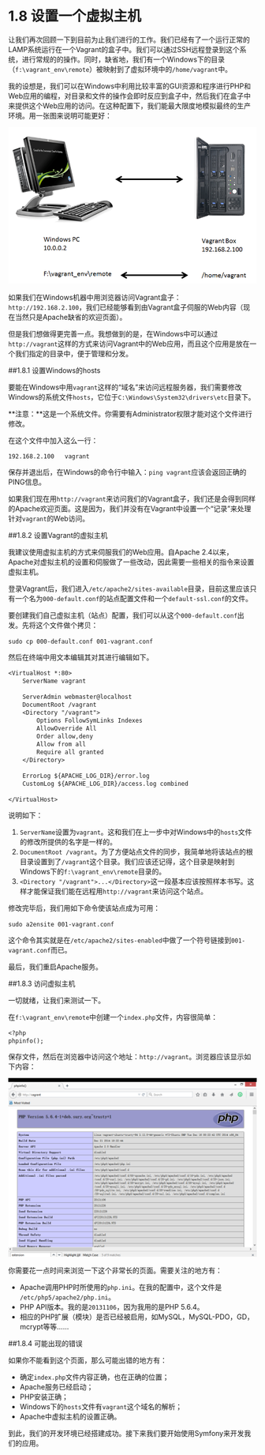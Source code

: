 # 1.8 设置一个虚拟主机

让我们再次回顾一下到目前为止我们进行的工作。我们已经有了一个运行正常的LAMP系统运行在一个Vagrant的盒子中。我们可以通过SSH远程登录到这个系统，进行常规的的操作。同时，缺省地，我们有一个Windows下的目录（`f:\vagrant_env\remote`）被映射到了虚拟环境中的`/home/vagrant`中。

我的设想是，我们可以在Windows中利用比较丰富的GUI资源和程序进行PHP和Web应用的编程，对目录和文件的操作会即时反应到盒子中，然后我们在盒子中来提供这个Web应用的访问。在这种配置下，我们能最大限度地模拟最终的生产环境。用一张图来说明可能更好：

![](img/1.8-1.png)

如果我们在Windows机器中用浏览器访问Vagrant盒子：`http://192.168.2.100`，我们已经能够看到由Vagrant盒子伺服的Web内容（现在当然只是Apache缺省的欢迎页面）。

但是我们想做得更完善一点。我想做到的是，在Windows中可以通过`http://vagrant`这样的方式来访问Vagrant中的Web应用，而且这个应用是放在一个我们指定的目录中，便于管理和分发。

##1.8.1 设置Windows的hosts

要能在Windows中用`vagrant`这样的“域名”来访问远程服务器，我们需要修改Windows的系统文件`hosts`，它位于`C:\Windows\System32\drivers\etc`目录下。

**注意：**这是一个系统文件。你需要有Administrator权限才能对这个文件进行修改。

在这个文件中加入这么一行：

```
192.168.2.100	vagrant
```

保存并退出后，在Windows的命令行中输入：`ping vagrant`应该会返回正确的PING信息。

如果我们现在用`http://vagrant`来访问我们的Vagrant盒子，我们还是会得到同样的Apache欢迎页面。这是因为，我们并没有在Vagrant中设置一个“记录”来处理针对`vagrant`的Web访问。

##1.8.2 设置Vagrant的虚拟主机

我建议使用虚拟主机的方式来伺服我们的Web应用。自Apache 2.4以来，Apache对虚拟主机的设置和伺服做了一些改动，因此需要一些相关的指令来设置虚拟主机。

登录Vagrant后，我们进入`/etc/apache2/sites-available`目录，目前这里应该只有一个名为`000-default.conf`的站点配置文件和一个`default-ssl.conf`的文件。

要创建我们自己虚拟主机（站点）配置，我们可以从这个`000-default.conf`出发。先将这个文件做个拷贝：

`sudo cp 000-default.conf 001-vagrant.conf`

然后在终端中用文本编辑其对其进行编辑如下。

```
<VirtualHost *:80>
	ServerName vagrant

	ServerAdmin webmaster@localhost
	DocumentRoot /vagrant
	<Directory "/vagrant">
		Options FollowSymLinks Indexes
		AllowOverride All
		Order allow,deny
		Allow from all
		Require all granted
	</Directory>

	ErrorLog ${APACHE_LOG_DIR}/error.log
	CustomLog ${APACHE_LOG_DIR}/access.log combined

</VirtualHost>
```

说明如下：

1. `ServerName`设置为`vagrant`。这和我们在上一步中对Windows中的`hosts`文件的修改所提供的名字是一样的。
2. `DocumentRoot /vagrant`。为了方便站点文件的同步，我简单地将该站点的根目录设置到了`/vagrant`这个目录。我们应该还记得，这个目录是映射到Windows下的`f:\vagrant_env\remote`目录的。
3. `<Directory "/vagrant">...</Directory>`这一段基本应该按照样本书写。这样才能保证我们能在远程用`http://vagrant`来访问这个站点。

修改完毕后，我们用如下命令使该站点成为可用：

`sudo a2ensite 001-vagrant.conf`

这个命令其实就是在`/etc/apache2/sites-enabled`中做了一个符号链接到`001-vagrant.conf`而已。

最后，我们重启Apache服务。

##1.8.3 访问虚拟主机

一切就绪，让我们来测试一下。

在`f:\vagrant_env\remote`中创建一个`index.php`文件，内容很简单：

```
<?php
phpinfo();
```

保存文件，然后在浏览器中访问这个地址：`http://vagrant`。浏览器应该显示如下内容：

![](img/1.8-2.png)

你需要花一点时间来浏览一下这个非常长的页面。需要关注的地方有：

* Apache调用PHP时所使用的`php.ini`。在我的配置中，这个文件是	`/etc/php5/apache2/php.ini`。
* PHP API版本。我的是`20131106`，因为我用的是PHP 5.6.4。
* 相应的PHP扩展（模块）是否已经被启用，如MySQL，MySQL-PDO，GD，mcrypt等等……

##1.8.4 可能出现的错误

如果你不能看到这个页面，那么可能出错的地方有：

* 确定`index.php`文件内容正确，也在正确的位置；
* Apache服务已经启动；
* PHP安装正确；
* Windows下的`hosts`文件有`vagrant`这个域名的解析；
* Apache中虚拟主机的设置正确。

到此，我们的开发环境已经搭建成功。接下来我们要开始使用Symfony来开发我们的应用。 



